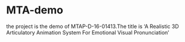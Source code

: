 # MTA-demo
the project is the demo of  MTAP-D-16-01413.The title is ‘A Realistic 3D Articulatory Animation System For Emotional Visual Pronunciation’
